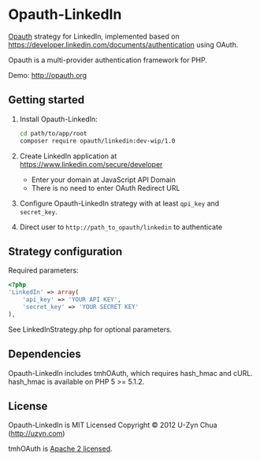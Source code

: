 Opauth-LinkedIn
=============
[Opauth][1] strategy for LinkedIn, implemented based on https://developer.linkedin.com/documents/authentication using OAuth.

Opauth is a multi-provider authentication framework for PHP.

Demo: http://opauth.org

Getting started
----------------
1. Install Opauth-LinkedIn:
   ```bash
   cd path/to/app/root
   composer require opauth/linkedin:dev-wip/1.0
   ```

2. Create LinkedIn application at https://www.linkedin.com/secure/developer
   - Enter your domain at JavaScript API Domain
   - There is no need to enter OAuth Redirect URL

3. Configure Opauth-LinkedIn strategy with at least `qpi_key` and `secret_key`.

4. Direct user to `http://path_to_opauth/linkedin` to authenticate

Strategy configuration
----------------------
Required parameters:

```php
<?php
'LinkedIn' => array(
	'api_key' => 'YOUR API KEY',
	'secret_key' => 'YOUR SECRET KEY'
),
```

See LinkedInStrategy.php for optional parameters.


Dependencies
------------
Opauth-LinkedIn includes tmhOAuth, which requires hash_hmac and cURL.
hash_hmac is available on PHP 5 >= 5.1.2.

License
---------
Opauth-LinkedIn is MIT Licensed
Copyright © 2012 U-Zyn Chua (http://uzyn.com)

tmhOAuth is [Apache 2 licensed](https://github.com/themattharris/tmhOAuth/blob/master/LICENSE).

[1]: https://github.com/uzyn/opauth